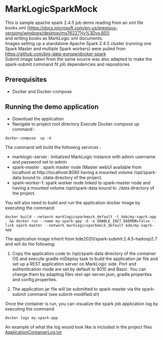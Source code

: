 # MarkLogicSparkMock  
This is sample apache spark 2.4.5 job demo reading from an xml file books.xml (https://docs.microsoft.com/en-us/previous-versions/windows/desktop/ms762271(v%3Dvs.85))  
and writing books as MarkLogic xml documents.  
Images setting up a standalone Apache Spark 2.4.5 cluster (running one Spark Master and multiple Spark workers) were pulled from https://github.com/big-data-europe/docker-spark  
Submit image taken from the same source was also adapted to make the spark-submit command fit job dependencies and repositories    
  
## Prerequisites  
 - Docker and Docker-compose  
  
## Running the demo application  
 - Download the application  
 - Navigate to project root directory Execute Docker-compose up command :  
```  
docker-compose  up -d  
```  
The command will build the following services :  
 - marklogic-server : Initialized MarkLogic instance with admin username and password set to admin
 - spark-master : spark master node (Master webUI available from localhost at http://localhost:8080 having a mounted volume /opt/spark-data bound to ./data directory of the project.
 - spark-worker-1: spark worker node linked to spark-master node and  having a mounted volume /opt/spark-data bound to ./data directory of the project.
 
You will also need to build and run the application docker image by executing the command:

    docker build --network marklogicsparkmock_default -t bde/my-saprk-app . && docker run --name my-spark-app -d -e ENABLE_INIT_DAEMON=false --link spark-master --network marklogicsparkmock_default bde/my-saprk-app 

The application image inherit from bde2020/spark-submit:2.4.5-hadoop2.7 and will do the following:

 1. Copy the application code to /opt/spark-data directory of the container OS and execute gradle mlDeploy task to build the application jar file and set up a REST application server on MarkLogic side. 
Port and authentication mode are set by default to 8010 and Basic.
You can change them by adapting files rest-api-server.json, gradle.properties and config.properties.

 2.  The application jar file will be submitted to spark-master via the spark-submit command (see submit-modified.sh)

Once the container is run, you can visualize the spark job application log by executing the command:

    docker logs my-spark-app
  
 An example of what the log would look like is included in the project files [ApplicationContainerLog.txt
 ](https://github.com/ghassennasri/MarkLogicSparkMock/blob/master/ApplicationContainerLog.txt)

